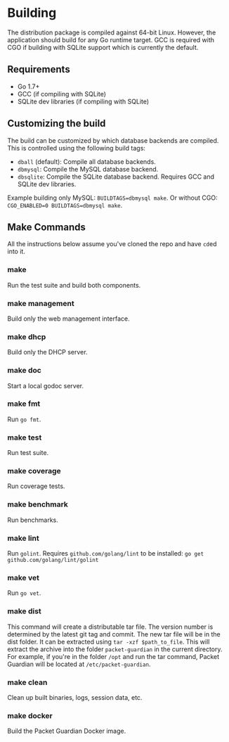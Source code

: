 # Building

The distribution package is compiled against 64-bit Linux. However, the application should build for any Go runtime target. GCC is required with CGO if building with SQLite support which is currently the default.

## Requirements

- Go 1.7+
- GCC (if compiling with SQLite)
- SQLite dev libraries (if compiling with SQLite)

## Customizing the build

The build can be customized by which database backends are compiled. This is controlled using the following build tags:

- `dball` (default): Compile all database backends.
- `dbmysql`: Compile the MySQL database backend.
- `dbsqlite`: Compile the SQLite database backend. Requires GCC and SQLite dev libraries.

Example building only MySQL: `BUILDTAGS=dbmysql make`. Or without CGO: `CGO_ENABLED=0 BUILDTAGS=dbmysql make`.

## Make Commands

All the instructions below assume you've cloned the repo and have `cd`ed into it.

### make

Run the test suite and build both components.

### make management

Build only the web management interface.

### make dhcp

Build only the DHCP server.

### make doc

Start a local godoc server.

### make fmt

Run `go fmt`.

### make test

Run test suite.

### make coverage

Run coverage tests.

### make benchmark

Run benchmarks.

### make lint

Run `golint`. Requires `github.com/golang/lint` to be installed: `go get github.com/golang/lint/golint`

### make vet

Run `go vet`.

### make dist

This command will create a distributable tar file. The version number is determined by the latest git tag and commit. The new tar file will be in the dist folder. It can be extracted using `tar -xzf $path_to_file`. This will extract the archive into the folder `packet-guardian` in the current directory. For example, if you're in the folder `/opt` and run the tar command, Packet Guardian will be located at `/etc/packet-guardian`.

### make clean

Clean up built binaries, logs, session data, etc.

### make docker

Build the Packet Guardian Docker image.
